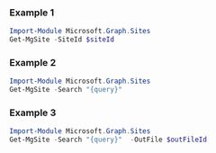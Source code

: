 ### Example 1
```powershell
Import-Module Microsoft.Graph.Sites
Get-MgSite -SiteId $siteId
```
### Example 2
```powershell
Import-Module Microsoft.Graph.Sites
Get-MgSite -Search "{query}" 
```
### Example 3
```powershell
Import-Module Microsoft.Graph.Sites
Get-MgSite -Search "{query}"  -OutFile $outFileId
```
